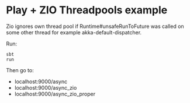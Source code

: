 # Play + ZIO Threadpools example

Zio ignores own thread pool if Runtime#unsafeRunToFuture was called on some other thread for example akka-default-dispatcher.

Run:
```
sbt
run
```
Then go to:
- localhost:9000/async
- localhost:9000/async_zio
- localhost:9000/async_zio_proper
